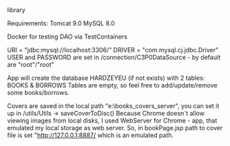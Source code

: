 library

Requirements:
Tomcat 9.0
MySQL 8.0 

Docker for testing DAO via TestContainers

URl = "jdbc:mysql://localhost:3306/"
DRIVER = "com.mysql.cj.jdbc.Driver"
USER and PASSWORD are set in /connection/C3P0DataSource - by default are "root"/"root"

App will create the database HARDZEYEU (if not exists) with 2 tables: BOOKS & BORROWS
Tables are empty, so feel free to add/update/remove some books/borrows. 

Covers are saved in the local path "e:\books_covers_server\", you can set it up in /utils/Utils -> saveCoverToDisc()
Because Chrome doesn`t allow viewing images from local disks, I used WebServer for Chrome - app, that emulated 
my local storage as web server. So, in bookPage.jsp path to cover file is set "http://127.0.0.1:8887/ which is an
emulated path.

